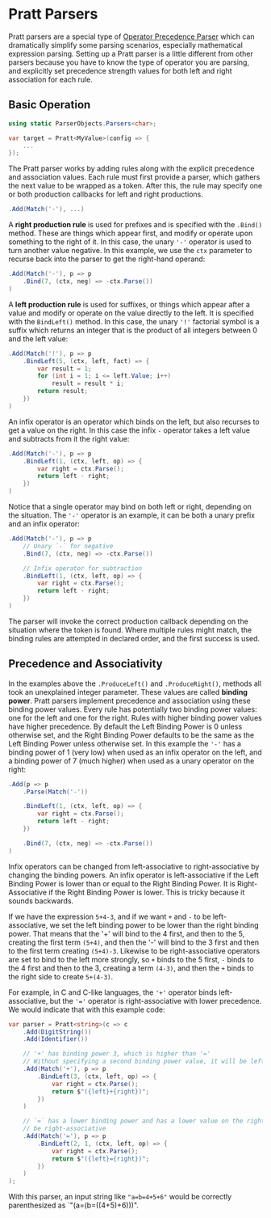 # Pratt Parsers

Pratt parsers are a special type of [Operator Precedence Parser](https://en.wikipedia.org/wiki/Operator-precedence_parser#Pratt_parsing) which can dramatically simplify some parsing scenarios, especially mathematical expression parsing. Setting up a Pratt parser is a little different from other parsers because you have to know the type of operator you are parsing, and explicitly set precedence strength values for both left and right association for each rule.

## Basic Operation

```csharp
using static ParserObjects.Parsers<char>;
```

```csharp
var target = Pratt<MyValue>(config => {
    ...
});
```

The Pratt parser works by adding rules along with the explicit precedence and association values. Each rule must first provide a parser, which gathers the next value to be wrapped as a token. After this, the rule may specify one or both production callbacks for left and right productions.

```csharp
.Add(Match('-'), ...)
```

A **right production rule** is used for prefixes and is specified with the `.Bind()` method. These are things which appear first, and modify or operate upon something to the right of it. In this case, the unary `'-'` operator is used to turn another value negative. In this example, we use the `ctx` parameter to recurse back into the parser to get the right-hand operand:

```csharp
.Add(Match('-'), p => p
    .Bind(7, (ctx, neg) => -ctx.Parse())
)
```

A **left production rule** is used for suffixes, or things which appear after a value and modify or operate on the value directly to the left. It is specified with the `BindLeft()` method. In this case, the unary `'!'` factorial symbol is a suffix which returns an integer that is the product of all integers between 0 and the left value:

```csharp
.Add(Match('!'), p => p
    .BindLeft(5, (ctx, left, fact) => {
        var result = 1;
        for (int i = 1; i <= left.Value; i++)
            result = result * i;
        return result;
    })
)
```

An infix operator is an operator which binds on the left, but also recurses to get a value on the right. In this case the infix `-` operator takes a left value and subtracts from it the right value:

```csharp
.Add(Match('-'), p => p
    .BindLeft(1, (ctx, left, op) => {
        var right = ctx.Parse();
        return left - right;
    })
)
```

Notice that a single operator may bind on both left or right, depending on the situation. The `'-'` operator is an example, it can be both a unary prefix and an infix operator:

```csharp
.Add(Match('-'), p => p
    // Unary `-` for negative
    .Bind(7, (ctx, neg) => -ctx.Parse())

    // Infix operator for subtraction
    .BindLeft(1, (ctx, left, op) => {
        var right = ctx.Parse();
        return left - right;
    })
)
```

The parser will invoke the correct production callback depending on the situation where the token is found. Where multiple rules might match, the binding rules are attempted in declared order, and the first success is used.

## Precedence and Associativity

In the examples above the `.ProduceLeft()` and `.ProduceRight()`, methods all took an unexplained integer parameter. These values are called **binding power**. Pratt parsers implement precedence and association using these binding power values. Every rule has potentially two binding power values: one for the left and one for the right. Rules with higher binding power values have higher precedence. By default the Left Binding Power is 0 unless otherwise set, and the Right Binding Power defaults to be the same as the Left Binding Power unless otherwise set. In this example the `'-'` has a binding power of 1 (very low) when used as an infix operator on the left, and a binding power of 7 (much higher) when used as a unary operator on the right:

```csharp
.Add(p => p
    .Parse(Match('-'))

    .BindLeft(1, (ctx, left, op) => {
        var right = ctx.Parse();
        return left - right;
    })

    .Bind(7, (ctx, neg) => -ctx.Parse())
)
```

Infix operators can be changed from left-associative to right-associative by changing the binding powers. An infix operator is left-associative if the Left Binding Power is lower than or equal to the Right Binding Power. It is Right-Associative if the Right Binding Power is lower. This is tricky because it sounds backwards.

If we have the expression `5+4-3`, and if we want `+` and `-` to be left-associative, we set the left binding power to be lower than the right binding power. That means that the '+' will bind to the 4 first, and then to the 5, creating the first term `(5+4)`, and then the '-' will bind to the 3 first and then to the first term creating `(5+4)-3`. Likewise to be right-associative operators are set to bind to the left more strongly, so `+` binds to the 5 first, `-` binds to the 4 first and then to the 3, creating a term `(4-3)`, and then the `+` binds to the right side to create `5+(4-3)`.

For example, in C and C-like languages, the `'+'` operator binds left-associative, but the `'='` operator is right-associative with lower precedence. We would indicate that with this example code:

```csharp
var parser = Pratt<string>(c => c
    .Add(DigitString())
    .Add(Identifier())

    // '+' has binding power 3, which is higher than '='
    // Without specifying a second binding power value, it will be left-associative
    .Add(Match('+'), p => p
        .BindLeft(3, (ctx, left, op) => {
            var right = ctx.Parse();
            return $"({left}+{right})";
        })
    )

    // `=` has a lower binding power and has a lower value on the right, which means it will
    // be right-associative
    .Add(Match('='), p => p
        .BindLeft(2, 1, (ctx, left, op) => {
            var right = ctx.Parse();
            return $"({left}={right})";
        })
    )
);
```

With this parser, an input string like `"a=b=4+5+6"` would be correctly parenthesized as `"(a=(b=((4+5)+6)))".

